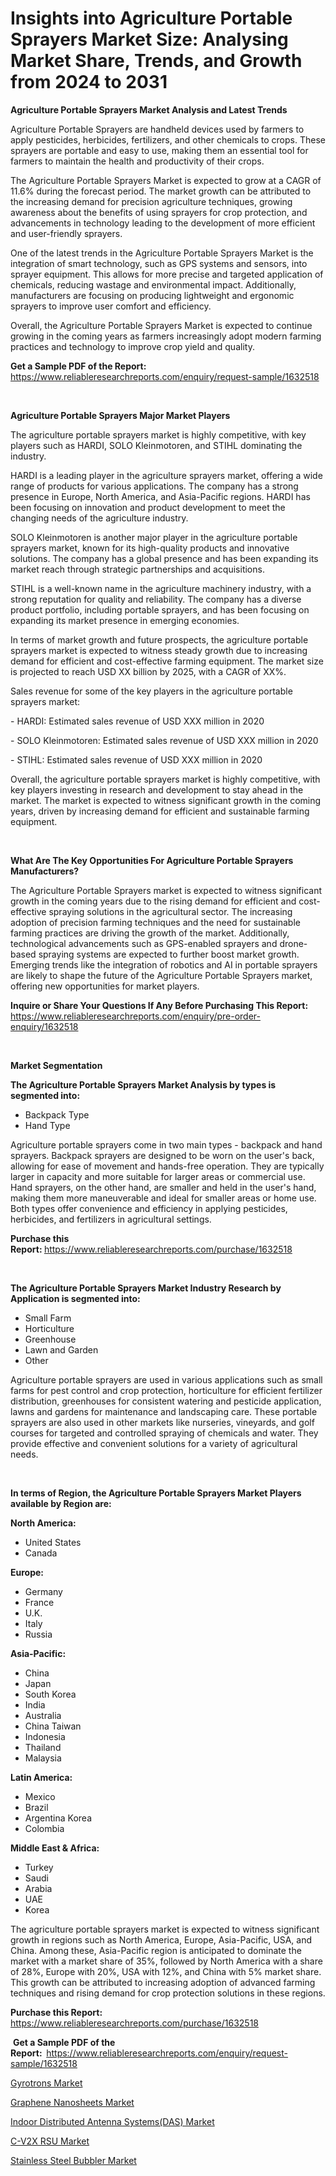 <p><h1>Insights into Agriculture Portable Sprayers Market Size: Analysing Market Share, Trends, and Growth from 2024 to 2031</h1></p><p><strong>Agriculture Portable Sprayers Market Analysis and Latest Trends</strong></p>
<p><p>Agriculture Portable Sprayers are handheld devices used by farmers to apply pesticides, herbicides, fertilizers, and other chemicals to crops. These sprayers are portable and easy to use, making them an essential tool for farmers to maintain the health and productivity of their crops.</p><p>The Agriculture Portable Sprayers Market is expected to grow at a CAGR of 11.6% during the forecast period. The market growth can be attributed to the increasing demand for precision agriculture techniques, growing awareness about the benefits of using sprayers for crop protection, and advancements in technology leading to the development of more efficient and user-friendly sprayers.</p><p>One of the latest trends in the Agriculture Portable Sprayers Market is the integration of smart technology, such as GPS systems and sensors, into sprayer equipment. This allows for more precise and targeted application of chemicals, reducing wastage and environmental impact. Additionally, manufacturers are focusing on producing lightweight and ergonomic sprayers to improve user comfort and efficiency.</p><p>Overall, the Agriculture Portable Sprayers Market is expected to continue growing in the coming years as farmers increasingly adopt modern farming practices and technology to improve crop yield and quality.</p></p>
<p><strong>Get a Sample PDF of the Report:&nbsp;</strong> <a href="https://www.reliableresearchreports.com/enquiry/request-sample/1632518">https://www.reliableresearchreports.com/enquiry/request-sample/1632518</a></p>
<p>&nbsp;</p>
<p><strong>Agriculture Portable Sprayers Major Market Players</strong></p>
<p><p>The agriculture portable sprayers market is highly competitive, with key players such as HARDI, SOLO Kleinmotoren, and STIHL dominating the industry. </p><p>HARDI is a leading player in the agriculture sprayers market, offering a wide range of products for various applications. The company has a strong presence in Europe, North America, and Asia-Pacific regions. HARDI has been focusing on innovation and product development to meet the changing needs of the agriculture industry.</p><p>SOLO Kleinmotoren is another major player in the agriculture portable sprayers market, known for its high-quality products and innovative solutions. The company has a global presence and has been expanding its market reach through strategic partnerships and acquisitions.</p><p>STIHL is a well-known name in the agriculture machinery industry, with a strong reputation for quality and reliability. The company has a diverse product portfolio, including portable sprayers, and has been focusing on expanding its market presence in emerging economies.</p><p>In terms of market growth and future prospects, the agriculture portable sprayers market is expected to witness steady growth due to increasing demand for efficient and cost-effective farming equipment. The market size is projected to reach USD XX billion by 2025, with a CAGR of XX%.</p><p>Sales revenue for some of the key players in the agriculture portable sprayers market:</p><p>- HARDI: Estimated sales revenue of USD XXX million in 2020</p><p>- SOLO Kleinmotoren: Estimated sales revenue of USD XXX million in 2020</p><p>- STIHL: Estimated sales revenue of USD XXX million in 2020</p><p>Overall, the agriculture portable sprayers market is highly competitive, with key players investing in research and development to stay ahead in the market. The market is expected to witness significant growth in the coming years, driven by increasing demand for efficient and sustainable farming equipment.</p></p>
<p>&nbsp;</p>
<p><strong>What Are The Key Opportunities For Agriculture Portable Sprayers Manufacturers?</strong></p>
<p><p>The Agriculture Portable Sprayers market is expected to witness significant growth in the coming years due to the rising demand for efficient and cost-effective spraying solutions in the agricultural sector. The increasing adoption of precision farming techniques and the need for sustainable farming practices are driving the growth of the market. Additionally, technological advancements such as GPS-enabled sprayers and drone-based spraying systems are expected to further boost market growth. Emerging trends like the integration of robotics and AI in portable sprayers are likely to shape the future of the Agriculture Portable Sprayers market, offering new opportunities for market players.</p></p>
<p><strong>Inquire or Share Your Questions If Any Before Purchasing This Report:</strong> <a href="https://www.reliableresearchreports.com/enquiry/pre-order-enquiry/1632518">https://www.reliableresearchreports.com/enquiry/pre-order-enquiry/1632518</a></p>
<p>&nbsp;</p>
<p><strong>Market Segmentation</strong></p>
<p><strong>The Agriculture Portable Sprayers Market Analysis by types is segmented into:</strong></p>
<p><ul><li>Backpack Type</li><li>Hand Type</li></ul></p>
<p><p>Agriculture portable sprayers come in two main types - backpack and hand sprayers. Backpack sprayers are designed to be worn on the user's back, allowing for ease of movement and hands-free operation. They are typically larger in capacity and more suitable for larger areas or commercial use. Hand sprayers, on the other hand, are smaller and held in the user's hand, making them more maneuverable and ideal for smaller areas or home use. Both types offer convenience and efficiency in applying pesticides, herbicides, and fertilizers in agricultural settings.</p></p>
<p><strong>Purchase this Report:&nbsp;</strong><a href="https://www.reliableresearchreports.com/purchase/1632518">https://www.reliableresearchreports.com/purchase/1632518</a></p>
<p>&nbsp;</p>
<p><strong>The Agriculture Portable Sprayers Market Industry Research by Application is segmented into:</strong></p>
<p><ul><li>Small Farm</li><li>Horticulture</li><li>Greenhouse</li><li>Lawn and Garden</li><li>Other</li></ul></p>
<p><p>Agriculture portable sprayers are used in various applications such as small farms for pest control and crop protection, horticulture for efficient fertilizer distribution, greenhouses for consistent watering and pesticide application, lawns and gardens for maintenance and landscaping care. These portable sprayers are also used in other markets like nurseries, vineyards, and golf courses for targeted and controlled spraying of chemicals and water. They provide effective and convenient solutions for a variety of agricultural needs.</p></p>
<p>&nbsp;</p>
<p><strong>In terms of Region, the Agriculture Portable Sprayers Market Players available by Region are:</strong></p>
<p>
    <p> <strong> North America: </strong>
        <ul>
            <li>United States</li>
            <li>Canada</li>
        </ul>
        </p> 
    <p> <strong> Europe: </strong>
        <ul>
            <li>Germany</li>
            <li>France</li>
            <li>U.K.</li>
            <li>Italy</li>
            <li>Russia</li>
        </ul>
        </p> 
    <p> <strong> Asia-Pacific: </strong>
        <ul>
            <li>China</li>
            <li>Japan</li>
            <li>South Korea</li>
            <li>India</li>
            <li>Australia</li>
            <li>China Taiwan</li>
            <li>Indonesia</li>
            <li>Thailand</li>
            <li>Malaysia</li>
        </ul>
        </p> 
    <p> <strong> Latin America: </strong>
        <ul>
            <li>Mexico</li>
            <li>Brazil</li>
            <li>Argentina Korea</li>
            <li>Colombia</li>
        </ul>
        </p> 
    <p> <strong> Middle East & Africa: </strong>
        <ul>
            <li>Turkey</li>
            <li>Saudi</li>
            <li>Arabia</li>
            <li>UAE</li>
            <li>Korea</li>
        </ul>
    </p>
    </p>
<p><p>The agriculture portable sprayers market is expected to witness significant growth in regions such as North America, Europe, Asia-Pacific, USA, and China. Among these, Asia-Pacific region is anticipated to dominate the market with a market share of 35%, followed by North America with a share of 28%, Europe with 20%, USA with 12%, and China with 5% market share. This growth can be attributed to increasing adoption of advanced farming techniques and rising demand for crop protection solutions in these regions.</p></p>
<p><strong>Purchase this Report: </strong><a href="https://www.reliableresearchreports.com/purchase/1632518">https://www.reliableresearchreports.com/purchase/1632518</a></p>
<p>&nbsp;<strong>Get a Sample PDF of the Report:&nbsp;&nbsp;</strong><a href="https://www.reliableresearchreports.com/enquiry/request-sample/1632518">https://www.reliableresearchreports.com/enquiry/request-sample/1632518</a></p>
<p><strong></strong></p>
<p><p><a href="https://adventurous-uranium-ef9.notion.site/Gyrotrons-Market-Challenges-Opportunities-and-Growth-Drivers-and-Major-Market-Players-forecasted--d9c7f3cf6e7c4c9c818eb3ba3311cdca">Gyrotrons Market</a></p><p><a href="https://view.publitas.com/reportprime-1/graphene-nanosheets-market-research-report-provides-thorough-industry-overview-which-offers-an-in-depth-analysis-of-product-trends-and-new-market-divisions/">Graphene Nanosheets Market</a></p><p><a href="https://extreme-scabiosa-c81.notion.site/Indoor-Distributed-Antenna-Systems-DAS-Market-Growth-Market-Trends-COVID-19-Impact-and-Forecasts-6d420799955d493ca646e41e07e0afff">Indoor Distributed Antenna Systems(DAS) Market</a></p><p><a href="https://carnation-joke-41f.notion.site/Global-C-V2X-RSU-Market-by-Types-Applications-and-Major-Players-with-Regional-Growth-Rate-Analysi-4ecdb56e2abd4e2ca96cef029abe894d">C-V2X RSU Market</a></p><p><a href="https://view.publitas.com/reportprime-1/stainless-steel-bubbler-market-size-reflecting-a-forecast-till-2031-market-by-type-by-application-and-by-geography/">Stainless Steel Bubbler Market</a></p></p>